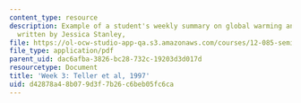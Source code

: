 ```yaml
---
content_type: resource
description: Example of a student's weekly summary on global warming and ice ages,
  written by Jessica Stanley,
file: https://ol-ocw-studio-app-qa.s3.amazonaws.com/courses/12-085-seminar-in-environmental-science-spring-2008/d42878a48b079d3f7b26c6beb05fc6ca_stanley_w3.pdf
file_type: application/pdf
parent_uid: dac6afba-3826-bc28-732c-19203d3d017d
resourcetype: Document
title: 'Week 3: Teller et al, 1997'
uid: d42878a4-8b07-9d3f-7b26-c6beb05fc6ca
---
```

